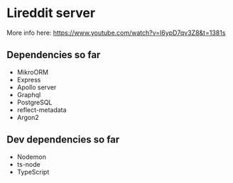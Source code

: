 # Lireddit server

More info here: https://www.youtube.com/watch?v=I6ypD7qv3Z8&t=1381s

## Dependencies so far

-   MikroORM
-   Express
-   Apollo server
-   Graphql
-   PostgreSQL
-   reflect-metadata
-   Argon2

## Dev dependencies so far

-   Nodemon
-   ts-node
-   TypeScript

